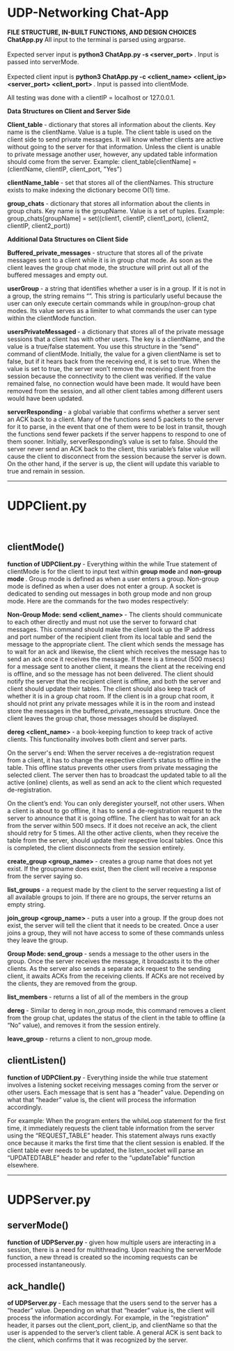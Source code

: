 # UDP-Networking Chat-App

<b> FILE STRUCTURE, IN-BUILT FUNCTIONS, AND DESIGN CHOICES </b>
<b> ChatApp.py </b>
All input to the terminal is parsed using argparse.
<br></br>
Expected server input is <b> python3 ChatApp.py -s <server_port> </b>. Input is passed into serverMode.
  <br></br>
Expected client input is <b> python3 ChatApp.py -c <client_name> <client_ip> <server_port> <client_port> </b>. Input is passed into clientMode.

All testing was done with a clientIP = localhost or 127.0.0.1.

<b> Data Structures on Client and Server Side </b>

<b> Client_table </b> - dictionary that stores all information about the clients. Key name is the
clientName. Value is a tuple. The client table is used on the client side to send private
messages. It will know whether clients are active without going to the server for that information.
Unless the client is unable to private message another user, however, any updated table
information should come from the server.
Example: client_table[clientName] = (clientName, clientIP, client_port, "Yes")

<b> clientName_table </b> - set that stores all of the clientNames. This structure exists to make
indexing the dictionary become O(1) time.

<b> group_chats </b> - dictionary that stores all information about the clients in group chats. Key
name is the groupName. Value is a set of tuples.
Example: group_chats[groupName] = set((client1, clientIP, client1_port), (client2, clientIP,
client2_port))

<b> Additional Data Structures on Client Side </b>

<b> Buffered_private_messages </b> - structure that stores all of the private messages sent to a
client while it is in group chat mode. As soon as the client leaves the group chat mode, the
structure will print out all of the buffered messages and empty out.

<b> userGroup </b> - a string that identifies whether a user is in a group. If it is not in a group, the
string remains “”. This string is particularly useful because the user can only execute certain
commands while in group/non-group chat modes. Its value serves as a limiter to what
commands the user can type within the clientMode function.
  
<b> usersPrivateMessaged </b> - a dictionary that stores all of the private message sessions that a
client has with other users. The key is a clientName, and the value is a true/false statement. You
use this structure in the “send” command of clientMode. Initially, the value for a given
clientName is set to false, but if it hears back from the receiving end, it is set to true. When the
value is set to true, the server won’t remove the receiving client from the session because the
connectivity to the client was verified. If the value remained false, no connection would have
been made. It would have been removed from the session, and all other client tables among
different users would have been updated.
  
<b> serverResponding </b> - a global variable that confirms whether a server sent an ACK back to a
client. Many of the functions send 5 packets to the server for it to parse, in the event that one of
them were to be lost in transit, though the functions send fewer packets if the server happens to
respond to one of them sooner. Initially, serverResponding’s value is set to false. Should the
server never send an ACK back to the client, this variable’s false value will cause the client to
disconnect from the session because the server is down. On the other hand, if the server is up,
the client will update this variable to true and remain in session.
 
   -------------------------------------------------------------------------
  <b> <h1> UDPClient.py </h1> </b> <br>

  <b> <h2> clientMode() </h2> function of UDPClient.py </b> - Everything within the while True statement of clientMode is for the client to input text within
<b> group mode </b> and <b> non-group mode </b>. Group mode is defined as when a user enters a group. Non-group mode is defined as when a user does not enter a group. A socket is dedicated to sending out messages in both group mode and non group mode. Here are the
commands for the two modes respectively:
  
<b> Non-Group Mode: </b>
  <b> send <client_name> <message> </b> - The clients should communicate to each other directly and
must not use the server to forward chat messages. This command should make the client look
up the IP address and port number of the recipient client from its local table and send the
message to the appropriate client. The client which sends the message has to wait for an ack
and likewise, the client which receives the message has to send an ack once it receives the
message. If there is a timeout (500 msecs) for a message sent to another client, it means the
client at the receiving end is offline, and so the message has not been delivered. The client
should notify the server that the recipient client is offline, and both the server and client should
update their tables. The client should also keep track of whether it is in a group chat room. If the
client is in a group chat room, it should not print any private messages while it is in the room and
instead store the messages in the buffered_private_messages structure. Once the client
leaves the group chat, those messages should be displayed.
    
<b> dereg <client_name> </b> - a book-keeping function to keep track of active clients. This functionality involves both client and server parts. 

On the server's end:
When the server receives a de-registration request from a client, it has to change the respective
client’s status to offline in the table. This offline status prevents other users from private
messaging the selected client. The server then has to broadcast the updated table to all the
active (online) clients, as well as send an ack to the client which requested de-registration.
      
On the client’s end:
You can only deregister yourself, not other users. When a client is about to go offline, it has to
send a de-registration request to the server to announce that it is going offline. The client has to
wait for an ack from the server within 500 msecs. If it does not receive an ack, the client should
retry for 5 times. All the other active clients, when they receive the table from the server, should
update their respective local tables.
Once this is completed, the client disconnects from the session entirely.
      
<b> create_group <group_name> </b> - creates a group name that does not yet exist. If the groupname
does exist, then the client will receive a response from the server saying so.

<b> list_groups </b> - a request made by the client to the server requesting a list of all available groups
to join. If there are no groups, the server returns an empty string.

<b> join_group <group_name> </b> - puts a user into a group. If the group does not exist, the server
will tell the client that it needs to be created. Once a user joins a group, they will not have
access to some of these commands unless they leave the group.
  
<b> Group Mode: </b>
<b> send_group <message> </b> - sends a message to the other users in the group. Once the server
receives the message, it broadcasts it to the other clients. As the server also sends a separate
ack request to the sending client, it awaits ACKs from the receiving clients. If ACKs are not
received by the clients, they are removed from the group.
  
<b> list_members </b> - returns a list of all of the members in the group

<b> dereg <client> </b> - Similar to dereg in non_group mode, this command removes a client from the group
chat, updates the status of the client in the table to offline (a “No” value), and removes it from
the session entirely.
  
<b> leave_group </b> - returns a client to non_group mode.
  
  <b> <h2> clientListen() </h2> function of UDPClient.py </b> - Everything inside the while true statement involves a listening socket
receiving messages coming from the server or other users. Each message that is sent has a
“header” value. Depending on what that “header” value is, the client will process the information
accordingly.
  
For example: When the program enters the whileLoop statement for the first time, it immediately
requests the client table information from the server using the “REQUEST_TABLE” header. This
statement always runs exactly once because it marks the first time that the client session is
enabled. If the client table ever needs to be updated, the listen_socket will parse an
“UPDATEDTABLE” header and refer to the “updateTable” function elsewhere.
  
 -------------------------------------------------------------------------
  <b> <h1> UDPServer.py </h1> </b>
  <b> <h2> serverMode() </h2> function of UDPServer.py </b> - given how multiple users are interacting in a session, there is a need for
multithreading. Upon reaching the serverMode function, a new thread is created so the
incoming requests can be processed instantaneously.

  <b> <h2> ack_handle() </h2> of UDPServer.py </b> - Each message that the users send to the server has a “header” value.
Depending on what that “header” value is, the client will process the information accordingly.
For example, in the “registration” header, it parses out the client_port, client_ip, and clientName
so that the user is appended to the server’s client table. A general ACK is sent back to the
client, which confirms that it was recognized by the server.
